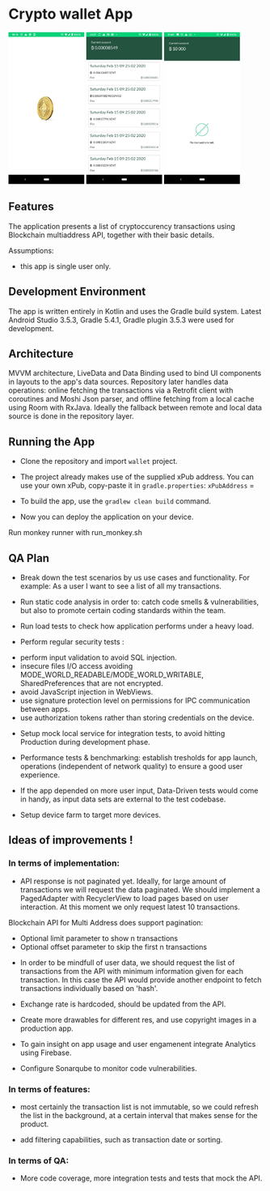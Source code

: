 Crypto wallet App
======================
<p float="left">
  <img src="/screenshots/launcher.jpeg" width="150" /> 
   <img src="/screenshots/current_account.jpeg" width="150" />
  <img src="/screenshots/no_transactions.jpeg" width="150" /> 
</p>


## Features

The application presents a list of cryptoccurency transactions using Blockchain multiaddress API, together with their basic details.

Assumptions: 

* this app is single user only.

## Development Environment

The app is written entirely in Kotlin and uses the Gradle build system.
Latest Android Studio 3.5.3, Gradle 5.4.1, Gradle plugin 3.5.3 were used for development.


## Architecture

MVVM architecture, LiveData and Data Binding used to bind UI components in layouts to the app's data sources.
Repository later handles data operations: 
online fetching the transactions via a Retrofit client with coroutines and Moshi Json parser, 
and offline fetching from a local cache using Room with RxJava.
Ideally the fallback between remote and local data source is done in the repository layer.

##  Running the App

* Clone the repository and import `wallet` project.

* The project already makes use of the supplied xPub address.
  You can use your own xPub, copy-paste it in `gradle.properties`:  `xPubAddress` =

* To build the app, use the `gradlew clean build` command.

* Now you can deploy the application on your device.

 Run monkey runner with run_monkey.sh

##  QA Plan

* Break down the test scenarios by us use cases and functionality.
 For example: As a user I want to see a list of all my transactions.

* Run static code analysis in order to: catch code smells & vulnerabilities, but also to promote certain coding standards within the team.

* Run load tests to check how application performs under a heavy load.

* Perform regular security tests :
 - perform input validation to avoid SQL injection.
 - insecure files I/O access avoiding MODE_WORLD_READABLE/MODE_WORLD_WRITABLE, SharedPreferences that are not encrypted.
 - avoid JavaScript injection in WebViews.
 - use signature protection level on permissions for IPC communication between apps.
 - use authorization tokens rather than storing credentials on the device.

* Setup mock local service for integration tests, to avoid hitting Production during development phase.

* Performance tests & benchmarking: establish tresholds for app launch, operations (independent of network quality) to ensure a good user experience.

* If the app depended on more user input, Data-Driven tests would come in handy, as input data sets are external to the test codebase.

* Setup device farm to target more devices.


## Ideas of improvements !

### In terms of implementation:

* API response is not paginated yet. 
 Ideally, for large amount of transactions we will request the data paginated. We should implement a PagedAdapter with RecyclerView to load pages based on user interaction. 
 At this moment we only request latest 10 transactions.

Blockchain API for Multi Address does support pagination:
- Optional limit parameter to show n transactions 
- Optional offset parameter to skip the first n transactions


* In order to be mindfull of user data, we should request the list of transactions from the API with minimum information given for each transaction. In this case the API would provide another endpoint to fetch transactions individually based on 'hash'.

* Exchange rate is hardcoded, should be updated from the API.

* Create more drawables for different res, and use copyright images in a production app.

* To gain insight on app usage and user engamenent integrate Analytics using Firebase.

* Configure Sonarqube to monitor code vulnerabilities.

### In terms of features:

* most certainly the transaction list is not immutable, so we could refresh the list in the background, at a certain interval that makes sense for the product.

* add filtering capabilities, such as transaction date or sorting.



### In terms of QA:

* More code coverage, more integration tests and tests that mock the API.


